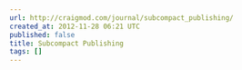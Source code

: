 ```yaml
---
url: http://craigmod.com/journal/subcompact_publishing/
created_at: 2012-11-28 06:21 UTC
published: false
title: Subcompact Publishing
tags: []
---
```



